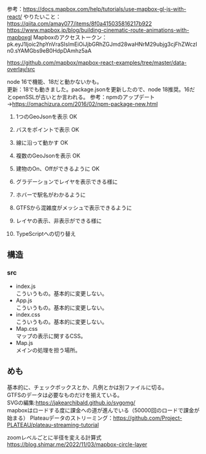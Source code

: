 参考：https://docs.mapbox.com/help/tutorials/use-mapbox-gl-js-with-react/
やりたいこと：
https://qiita.com/amay077/items/8f0a415035816217b922
https://www.mapbox.jp/blog/building-cinematic-route-animations-with-mapboxgl
Mapboxのアクセストークン：pk.eyJ1Ijoic2hpYnVraSIsImEiOiJjbGRhZGJmd28waHNrM29ubjg3cjFhZWczIn0.sYAMGbs9eB0HdpDAmhz5aA

https://github.com/mapbox/mapbox-react-examples/tree/master/data-overlay/src

node 16で機能、18だと動かないかも。  
更新：18でも動きました。package.jsonを更新したので、node 18推奨。16だとopenSSLが古いとか言われる。
参考：npmのアップデート→https://omachizura.com/2016/02/npm-package-new.html

1. 1つのGeoJsonを表示 OK
2. バスをポイントで表示 OK
3. 線に沿って動かす OK
4. 複数のGeoJsonを表示 OK
5. 建物のOn、Offができるように OK
6. グラデーションでレイヤを表示できる様に

6. ホバーで駅名がわかるように
7. GTFSから混雑度がメッシュで表示できるように
8. レイヤの表示、非表示ができる様に
9. TypeScriptへの切り替え

## 構造
### src
* index.js  
こういうもの。基本的に変更しない。
* App.js  
こういうもの。基本的に変更しない。
* index.css  
こういうもの。基本的に変更しない。
* Map.css  
マップの表示に関するCSS。
* Map.js  
メインの処理を担う場所。

## めも
基本的に、チェックボックスとか、凡例とかは別ファイルに切る。  
GTFSのデータは必要なものだけを揃えている。  
SVGの編集:https://jakearchibald.github.io/svgomg/  
mapboxはロードする度に課金への道が進んでいる（50000回のロードで課金が始まる）
Plateauデータのストリーミング：https://github.com/Project-PLATEAU/plateau-streaming-tutorial

zoomレベルごとに半径を変える計算式  
https://blog.shimar.me/2022/11/03/mapbox-circle-layer